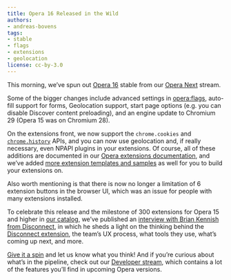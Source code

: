 ```yaml
---
title: Opera 16 Released in the Wild
authors:
- andreas-bovens
tags:
- stable
- flags
- extensions
- geolocation
license: cc-by-3.0
---
```


This morning, we’ve spun out [Opera 16][1] stable from our [Opera Next][2] stream.

[1]: https://www.opera.com/computer/
[2]: https://www.opera.com/computer/next

Some of the bigger changes include advanced settings in [opera:flags][3], auto-fill support for forms, Geolocation support, start page options (e.g. you can disable Discover content preloading), and an engine update to Chromium 29 (Opera 15 was on Chromium 28).

[3]: opera:flags

On the extensions front, we now support the `chrome.cookies` and [`chrome.history`][4] APIs, and you can now use geolocation and, if really necessary, even NPAPI plugins in your extensions. Of course, all of these additions are documented in our [Opera extensions documentation][5], and we’ve added [more extension templates and samples][6] as well for you to build your extensions on.

[4]: https://dev.opera.com/extensions/history/
[5]: https://dev.opera.com/extensions/
[6]: https://dev.opera.com/extensions/extension-samples/

Also worth mentioning is that there is now no longer a limitation of 6 extension buttons in the browser UI, which was an issue for people with many extensions installed.

To celebrate this release and the milestone of 300 extensions for Opera 15 and higher in [our catalog][7], we’ve published an [interview with Brian Kennish from Disconnect][8], in which he sheds a light on the thinking behind the [Disconnect extension][9], the team’s UX process, what tools they use, what’s coming up next, and more.

[7]: https://addons.opera.com/
[8]: https://dev.opera.com/articles/extension-developer-interviews-disconnect/
[9]: https://addons.opera.com/en/extensions/details/disconnect/?display=en

[Give it a spin][10] and let us know what you think! And if you’re curious about what’s in the pipeline, check out our [Developer stream][11], which contains a lot of the features you’ll find in upcoming Opera versions.

[10]: https://www.opera.com/computer/
[11]: https://www.opera.com/developer/
